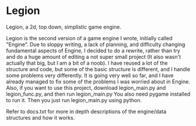 # Legion
Legion, a 2d, top down, simplistic game engine.

Legion is the second version of a game engine I wrote, initially called "Engine".
Due to sloppy writing, a lack of planning, and difficulty changing fundamental aspects of Engine,
I decided to do a rewrite, rather than try and do a huge amount of editing a not super small project (It also wasn't actually that big, but I am a bit of a noob).
I have reused a lot of the structure and code, but some of the basic structure is different, and I handle some problems very differently.
It is going very well so far, and I have already managed to fix some of the problems I was worried about in Engine.
Also, if you want to use this project, download legion_main.py and legion_func.py, and then run legion_main.py
You also need pygame installed to run it.
Then you just run legion_main.py using python.

Refer to docs.txt for more in depth descriptions of the engine/data structures and how it works.
